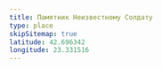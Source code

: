 ```yaml
---
title: Памятник Неизвестному Солдату
type: place
skipSitemap: true
latitude: 42.696342
longitude: 23.331516
---
```

